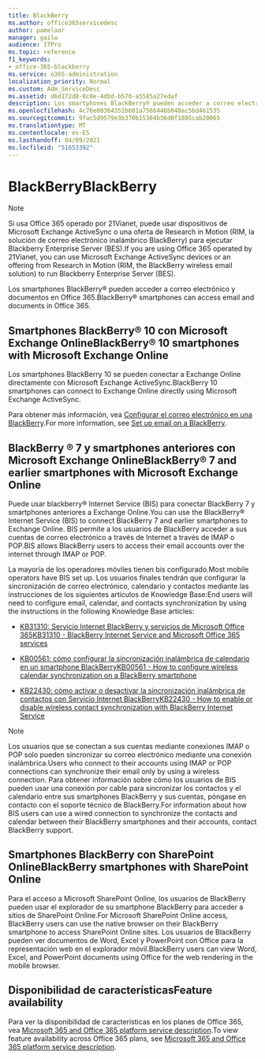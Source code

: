 ```yaml
---
title: BlackBerry
ms.author: office365servicedesc
author: pamelaar
manager: gailw
audience: ITPro
ms.topic: reference
f1_keywords:
- office-365-blackberry
ms.service: o365-administration
localization_priority: Normal
ms.custom: Adm_ServiceDesc
ms.assetid: d6d172d8-8c0e-4dbd-b570-a5585a27edaf
description: Los smartphones BlackBerry® pueden acceder a correo electrónico y documentos en Office 365.
ms.openlocfilehash: 4c76e00364351b601a7566446b040ac5bd461535
ms.sourcegitcommit: 9fac5d9579e3b370b15384b36d0f1805cab20065
ms.translationtype: MT
ms.contentlocale: es-ES
ms.lasthandoff: 04/09/2021
ms.locfileid: "51653392"
---
```

# <a name="blackberry"></a><span data-ttu-id="77acf-103">BlackBerry</span><span class="sxs-lookup"><span data-stu-id="77acf-103">BlackBerry</span></span>

> [!NOTE]
> <span data-ttu-id="77acf-104">Si usa Office 365 operado por 21Vianet, puede usar dispositivos de Microsoft Exchange ActiveSync o una oferta de Research in Motion (RIM, la solución de correo electrónico inalámbrico BlackBerry) para ejecutar Blackberry Enterprise Server (BES).</span><span class="sxs-lookup"><span data-stu-id="77acf-104">If you are using Office 365 operated by 21Vianet, you can use Microsoft Exchange ActiveSync devices or an offering from Research in Motion (RIM, the BlackBerry wireless email solution) to run Blackberry Enterprise Server (BES).</span></span> 
  
<span data-ttu-id="77acf-105">Los smartphones BlackBerry® pueden acceder a correo electrónico y documentos en Office 365.</span><span class="sxs-lookup"><span data-stu-id="77acf-105">BlackBerry® smartphones can access email and documents in Office 365.</span></span>
  
## <a name="blackberry-10-smartphones-with-microsoft-exchange-online"></a><span data-ttu-id="77acf-106">Smartphones BlackBerry® 10 con Microsoft Exchange Online</span><span class="sxs-lookup"><span data-stu-id="77acf-106">BlackBerry® 10 smartphones with Microsoft Exchange Online</span></span>

<span data-ttu-id="77acf-107">Los smartphones BlackBerry 10 se pueden conectar a Exchange Online directamente con Microsoft Exchange ActiveSync.</span><span class="sxs-lookup"><span data-stu-id="77acf-107">BlackBerry 10 smartphones can connect to Exchange Online directly using Microsoft Exchange ActiveSync.</span></span>
  
<span data-ttu-id="77acf-108">Para obtener más información, vea [Configurar el correo electrónico en una BlackBerry](https://go.microsoft.com/fwlink/?linkid=863394).</span><span class="sxs-lookup"><span data-stu-id="77acf-108">For more information, see [Set up email on a BlackBerry](https://go.microsoft.com/fwlink/?linkid=863394).</span></span>
  
## <a name="blackberry-7-and-earlier-smartphones-with-microsoft-exchange-online"></a><span data-ttu-id="77acf-109">BlackBerry ® 7 y smartphones anteriores con Microsoft Exchange Online</span><span class="sxs-lookup"><span data-stu-id="77acf-109">BlackBerry® 7 and earlier smartphones with Microsoft Exchange Online</span></span>

<span data-ttu-id="77acf-110">Puede usar blackberry® Internet Service (BIS) para conectar BlackBerry 7 y smartphones anteriores a Exchange Online.</span><span class="sxs-lookup"><span data-stu-id="77acf-110">You can use the BlackBerry® Internet Service (BIS) to connect BlackBerry 7 and earlier smartphones to Exchange Online.</span></span> <span data-ttu-id="77acf-111">BIS permite a los usuarios de BlackBerry acceder a sus cuentas de correo electrónico a través de Internet a través de IMAP o POP.</span><span class="sxs-lookup"><span data-stu-id="77acf-111">BIS allows BlackBerry users to access their email accounts over the internet through IMAP or POP.</span></span>
  
<span data-ttu-id="77acf-112">La mayoría de los operadores móviles tienen bis configurado.</span><span class="sxs-lookup"><span data-stu-id="77acf-112">Most mobile operators have BIS set up.</span></span> <span data-ttu-id="77acf-113">Los usuarios finales tendrán que configurar la sincronización de correo electrónico, calendario y contactos mediante las instrucciones de los siguientes artículos de Knowledge Base:</span><span class="sxs-lookup"><span data-stu-id="77acf-113">End users will need to configure email, calendar, and contacts synchronization by using the instructions in the following Knowledge Base articles:</span></span>
  
- [<span data-ttu-id="77acf-114">KB31310: Servicio Internet BlackBerry y servicios de Microsoft Office 365</span><span class="sxs-lookup"><span data-stu-id="77acf-114">KB31310 - BlackBerry Internet Service and Microsoft Office 365 services</span></span>](https://go.microsoft.com/fwlink/?LinkID=826158&amp;clcid=0x409)
    
- [<span data-ttu-id="77acf-115">KB00561: cómo configurar la sincronización inalámbrica de calendario en un smartphone BlackBerry</span><span class="sxs-lookup"><span data-stu-id="77acf-115">KB00561 - How to configure wireless calendar synchronization on a BlackBerry smartphone</span></span>](https://go.microsoft.com/fwlink/?LinkID=826160&amp;clcid=0x409)
    
- [<span data-ttu-id="77acf-116">KB22430: cómo activar o desactivar la sincronización inalámbrica de contactos con Servicio Internet BlackBerry</span><span class="sxs-lookup"><span data-stu-id="77acf-116">KB22430 - How to enable or disable wireless contact synchronization with BlackBerry Internet Service</span></span>](https://go.microsoft.com/fwlink/?LinkID=826161&amp;clcid=0x409)
    
> [!NOTE]
> <span data-ttu-id="77acf-117">Los usuarios que se conectan a sus cuentas mediante conexiones IMAP o POP solo pueden sincronizar su correo electrónico mediante una conexión inalámbrica.</span><span class="sxs-lookup"><span data-stu-id="77acf-117">Users who connect to their accounts using IMAP or POP connections can synchronize their email only by using a wireless connection.</span></span> <span data-ttu-id="77acf-118">Para obtener información sobre cómo los usuarios de BIS pueden usar una conexión por cable para sincronizar los contactos y el calendario entre sus smartphones BlackBerry y sus cuentas, póngase en contacto con el soporte técnico de BlackBerry.</span><span class="sxs-lookup"><span data-stu-id="77acf-118">For information about how BIS users can use a wired connection to synchronize the contacts and calendar between their BlackBerry smartphones and their accounts, contact BlackBerry support.</span></span> 
  
## <a name="blackberry-smartphones-with-sharepoint-online"></a><span data-ttu-id="77acf-119">Smartphones BlackBerry con SharePoint Online</span><span class="sxs-lookup"><span data-stu-id="77acf-119">BlackBerry smartphones with SharePoint Online</span></span>

<span data-ttu-id="77acf-120">Para el acceso a Microsoft SharePoint Online, los usuarios de BlackBerry pueden usar el explorador de su smartphone BlackBerry para acceder a sitios de SharePoint Online.</span><span class="sxs-lookup"><span data-stu-id="77acf-120">For Microsoft SharePoint Online access, BlackBerry users can use the native browser on their BlackBerry smartphone to access SharePoint Online sites.</span></span> <span data-ttu-id="77acf-121">Los usuarios de BlackBerry pueden ver documentos de Word, Excel y PowerPoint con Office para la representación web en el explorador móvil.</span><span class="sxs-lookup"><span data-stu-id="77acf-121">BlackBerry users can view Word, Excel, and PowerPoint documents using Office for the web rendering in the mobile browser.</span></span>
  
## <a name="feature-availability"></a><span data-ttu-id="77acf-122">Disponibilidad de características</span><span class="sxs-lookup"><span data-stu-id="77acf-122">Feature availability</span></span>

<span data-ttu-id="77acf-123">Para ver la disponibilidad de características en los planes de Office 365, vea [Microsoft 365 and Office 365 platform service description](office-365-platform-service-description.md).</span><span class="sxs-lookup"><span data-stu-id="77acf-123">To view feature availability across Office 365 plans, see [Microsoft 365 and Office 365 platform service description](office-365-platform-service-description.md).</span></span>
  